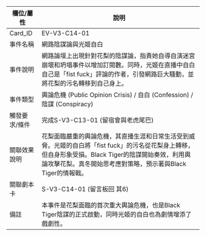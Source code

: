 | 欄位/屬性 | 說明 |
|---|---|
| Card_ID | EV-V3-C14-01 |
| 事件名稱 | 網路陰謀論與光姬自白 |
| 事件說明 | 網路論壇上出現針對花梨的陰謀論，指責她自導自演迷宮崩壞和坍塌事件以增加訂閱數。同時，光姬在直播中自白自己是「fist fuck」評論的作者，引發網路巨大騷動，並將花梨的污名轉移到自己身上。 |
| 事件類型 | 輿論危機 (Public Opinion Crisis) / 自白 (Confession) / 陰謀 (Conspiracy) |
| 觸發要求/條件 | 完成S-V3-C13-01 (留宿會與老虎尾巴) |
| 關聯效果說明 | 花梨面臨嚴重的輿論危機，其直播生涯和日常生活受到威脅。光姬的自白將「fist fuck」的污名從花梨身上轉移，但自身形象受損。Black Tiger的陰謀開始奏效，利用輿論攻擊花梨。真冬開始思考應對策略，預示著與Black Tiger的情報戰。 |
| 關聯劇本卡 | S-V3-C14-01 (留言板回 其6) |
| 備註 | 本事件是花梨面臨的首次重大輿論危機，也是Black Tiger陰謀的正式啟動，同時光姬的自白也為劇情增添了戲劇性。 |
